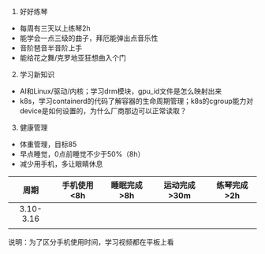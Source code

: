 1. 好好练琴
- 每周有三天以上练琴2h
- 能学会一点三级的曲子，拜厄能弹出点音乐性
- 音阶琶音半音阶上手
- 能给花之舞/克罗地亚狂想曲入个门
2. 学习新知识
- AI和Linux/驱动/内核；学习drm模块，gpu_id文件是怎么映射出来
- k8s，学习containerd的代码了解容器的生命周期管理；k8s的cgroup能力对device是如何设置的，为什么厂商那边可以正常读取？
3. 健康管理
- 体重管理，目标85
- 早点睡觉，0点前睡觉不少于50%（8h）
- 减少用手机，多让眼睛休息

| 周期 | 手机使用<8h | 睡眠完成>8h | 运动完成>30m | 练琴完成>2h |
|:--------:|:--------:|:--------:|:--------:|:--------:|
| 3.10-3.16  |   |   |    |     | 
|   |   |   |    |     | 

说明：为了区分手机使用时间，学习视频都在平板上看
